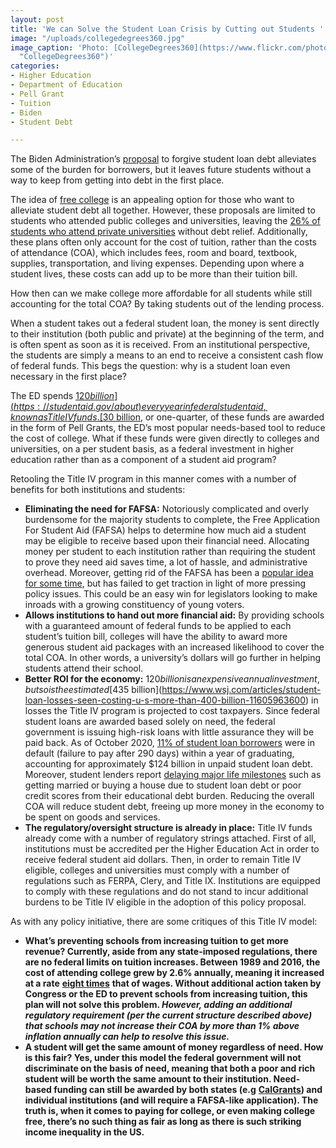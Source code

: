 ```yaml
---
layout: post
title: 'We can Solve the Student Loan Crisis by Cutting out Students '
image: "/uploads/collegedegrees360.jpg"
image_caption: 'Photo: [CollegeDegrees360](https://www.flickr.com/photos/83633410@N07/
  "CollegeDegrees360")'
categories:
- Higher Education
- Department of Education
- Pell Grant
- Tuition
- Biden
- Student Debt

---
```

The Biden Administration’s [proposal](https://www.nytimes.com/2020/11/18/upshot/student-debt-forgiveness-biden.html) to forgive student loan debt  alleviates some of the burden for borrowers, but it leaves future students without a way to keep from getting into debt in the first place.

The idea of [free college](https://blogs.edweek.org/edweek/high_school_and_beyond/2019/05/4_things_you_need_to_know_about_free_college_proposals.html) is an appealing option for those who want to alleviate student debt all together. However, these proposals are limited to students who attended public colleges and universities, leaving the [26% of students who attend private universities](https://educationdata.org/college-enrollment-statistics) without debt relief. Additionally, these plans often only account for the cost of tuition, rather than the costs of attendance (COA), which includes fees, room and board, textbook, supplies, transportation, and living expenses. Depending upon where a student lives, these costs can add up to be more than their tuition bill.

How then can we make college more affordable for all students while still accounting for the total COA? By taking students out of the lending process.

When a student takes out a federal student loan, the money is sent directly to their institution (both public and private) at the beginning of the term, and is often spent as soon as it is received. From an institutional perspective, the students are simply a means to an end to receive a consistent cash flow of federal funds. This begs the question: why is a student loan even necessary in the first place?

The ED spends [$120 billion](https://studentaid.gov/about) every year in federal student aid, known as Title IV funds. [$30 billion](https://www.statista.com/statistics/235374/expenditure-on-federal-pell-grants-in-the-us/), or one-quarter, of these funds are awarded in the form of Pell Grants, the ED’s most popular needs-based tool to reduce the cost of college. What if these funds were given directly to colleges and universities, on a per student basis, as a federal investment in higher education rather than as a component of a student aid program?

Retooling the Title IV program in this manner comes with a number of benefits for both institutions and students:

* **Eliminating the need for FAFSA:** Notoriously complicated and overly burdensome for the majority students to complete, the Free Application For Student Aid (FAFSA) helps to determine how much aid a student may be eligible to receive based upon their financial need. Allocating money per student to each institution rather than requiring the student to prove they need aid saves time, a lot of hassle, and administrative overhead. Moreover, getting rid of the FAFSA has been a [popular idea for some time](https://www.nytimes.com/2015/08/23/upshot/fafsa-follies-to-gain-a-student-eliminate-a-form.html?rref=upshot), but has failed to get traction in light of more pressing policy issues. This could be an easy win for legislators looking to make inroads with a growing constituency of young voters.
* **Allows institutions to hand out more financial aid:** By providing schools with a guaranteed amount of federal funds to be applied to each student’s tuition bill, colleges will have the ability to award more generous student aid packages with an increased likelihood to cover the total COA. In other words, a university’s dollars will go further in helping students attend their school.
* **Better ROI for the economy:** $120 billion is an expensive annual investment, but so is the estimated [$435 billion](https://www.wsj.com/articles/student-loan-losses-seen-costing-u-s-more-than-400-billion-11605963600) in losses the Title IV program is projected to cost taxpayers. Since federal student loans are awarded based solely on need, the federal government is issuing high-risk loans with little assurance they will be paid back. As of October 2020, [11% of student loan borrowers](https://educationdata.org/student-loan-default-rate) were in default (failure to pay after 290 days) within a year of graduating, accounting for approximately $124 billion in unpaid student loan debt. Moreover, student lenders report [delaying major life milestones](https://www.cnbc.com/2019/03/01/suvery-finds-more-people-put-off-home-buying-due-to-student-debt.html) such as getting married or buying a house due to student loan debt or poor credit scores from their educational debt burden. Reducing the overall COA will reduce student debt, freeing up more money in the economy to be spent on goods and services.
* **The regulatory/oversight structure is already in place:** Title IV funds already come with a number of regulatory strings attached. First of all, institutions must be accredited per the Higher Education Act in order to receive federal student aid dollars. Then, in order to remain Title IV eligible, colleges and universities must comply with a number of regulations such as FERPA, Clery, and Title IX. Institutions are equipped to comply with these regulations and do not stand to incur additional burdens to be Title IV eligible in the adoption of this policy proposal.

As with any policy initiative, there are some critiques of this Title IV model:

* **What’s preventing schools from increasing tuition to get more revenue? Currently, aside from any state-imposed regulations, there are no federal limits on tuition increases. Between 1989 and 2016, the cost of attending college grew by 2.6% annually, meaning it increased at a rate** [**eight times**](https://www.cnbc.com/2019/03/01/suvery-finds-more-people-put-off-home-buying-due-to-student-debt.html) **that of wages. Without additional action taken by Congress or the ED to prevent schools from increasing tuition, this plan will not solve this problem. _However, adding an additional regulatory requirement (per the current structure described above) that schools may not increase their COA by more than 1% above inflation annually can help to resolve this issue._**
* **A student will get the same amount of money regardless of need. How is this fair? Yes, under this model the federal government will not discriminate on the basis of need, meaning that both a poor and rich student will be worth the same amount to their institution. Need-based funding can still be awarded by both states (e.g** [**CalGrants**](https://www.csac.ca.gov/post/what-cal-grant-award)**) and individual institutions (and will require a FAFSA-like application). The truth is, when it comes to paying for college, or even making college free, there’s no such thing as fair as long as there is such striking income inequality in the US.**